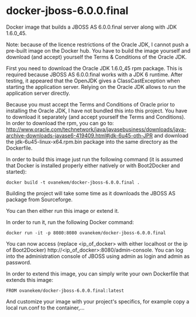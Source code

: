 # docker-jboss-6.0.0.final
Docker image that builds a JBOSS AS 6.0.0.final server along with JDK 1.6.0_45.

Note: because of the licence restrictions of the Oracle JDK, I cannot push a pre-built image on the Docker hub. You have to build the image yourself and download (and accept) yourself the Terms & Conditions of the Oracle JDK.

First you need to download the Oracle JDK 1.6.0_45 rpm package.
This is required because JBOSS AS 6.0.0.final works with a JDK 6 runtime.
After testing, it appeared that the OpenJDK gives a ClassCastException when starting the application server. Relying on the Oracle JDK allows to run the application server directly.

Because you must accept the Terms and Conditions of Oracle prior to installing the Oracle JDK, I have not bundled this into this project. You have to download it separately (and accept yourself the Terms and Conditions). In order to download the rpm, you can go to: http://www.oracle.com/technetwork/java/javasebusiness/downloads/java-archive-downloads-javase6-419409.html#jdk-6u45-oth-JPR and download the jdk-6u45-linux-x64.rpm.bin package into the same directory as the Dockerfile.

In order to build this image just run the following command (it is assumed that Docker is installed properly either natively or with Boot2Docker and started):

    docker build -t ovanekem/docker-jboss-6.0.0.final .
  
Building the project will take some time as it downloads the JBOSS AS package from Sourceforge.

You can then either run this image or extend it.

In order to run it, run the following Docker command:

    docker run -it -p 8080:8080 ovanekem/docker-jboss-6.0.0.final
  
You can now access (replace <ip_of_docker> with either localhost or the ip of Boot2Docker) http://<ip_of_docker>:8080/admin-console.
You can log into the administration console of JBOSS using admin as login and admin as password.

In order to extend this image, you can simply write your own Dockerfile that extends this image:

    FROM ovanekem/docker-jboss-6.0.0.final:latest

And customize your image with your project's specifics, for example copy a local run.conf to the container,...

    